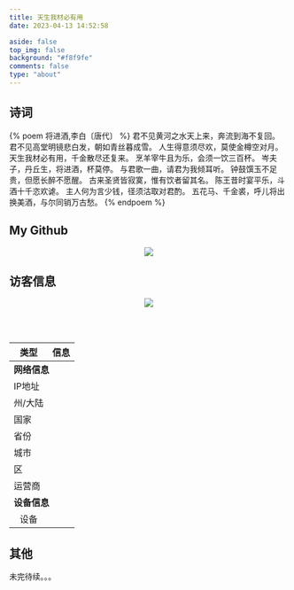 ```yaml
---
title: 天生我材必有用
date: 2023-04-13 14:52:58

aside: false
top_img: false
background: "#f8f9fe"
comments: false
type: "about"
---
```



## 诗词

{% poem 将进酒,李白〔唐代〕 %}
君不见黄河之水天上来，奔流到海不复回。
君不见高堂明镜悲白发，朝如青丝暮成雪。
人生得意须尽欢，莫使金樽空对月。
天生我材必有用，千金散尽还复来。
烹羊宰牛且为乐，会须一饮三百杯。
岑夫子，丹丘生，将进酒，杯莫停。
与君歌一曲，请君为我倾耳听。
钟鼓馔玉不足贵，但愿长醉不愿醒。
古来圣贤皆寂寞，惟有饮者留其名。
陈王昔时宴平乐，斗酒十千恣欢谑。
主人何为言少钱，径须沽取对君酌。
五花马、千金裘，呼儿将出换美酒，与尔同销万古愁。
{% endpoem %}

## My Github

<!-- [![geekswg](https://cdn.jsdelivr.net/gh/geekswg/geekswg/assets/github-contribution-grid-snake.svg "geekswg's Github")](https://github.com/geekswg) -->

<div style="width:100%;text-align:center;">
<a href="https://github.com/geekswg">
<img src="https://cdn.jsdelivr.net/gh/geekswg/geekswg/assets/github-contribution-grid-snake.svg">
</a></div>

## 访客信息

<div style="width:100%;text-align:center;">
    <img src="https://tool.lu/netcard/">
</div>

<script id="LA-DATA-WIDGET" crossorigin="anonymous" charset="UTF-8" src="https://v6-widget.51.la/v6/K2mM1vs6nmCWtp4K/quote.js?theme=#1690FF,#333333,#999999,#333333,transparent,#1690FF,18&col=true&f=18&badge=icon_0&icon=center"></script>

<br/><br/>

<!-- 在表格中添加 id 以便于通过 JavaScript 获取元素 -->
<table>
    <thead>
    <tr>
        <th>类型</th>
        <th>信息</th>
    </tr>
    </thead>
    <tbody>
    <tr>
        <td colspan="2" ><b>网络信息</b></td>
    </tr>
    <tr>
        <td>IP地址</td>
        <td><div id="userAgentIp"></div></td>
    </tr>
    <tr>
        <td>州/大陆</td>
        <td><div id="userAgentState"></div></td>
    </tr>
    <tr>
        <td>国家</td>
        <td><div id="userAgentCountry"></div></td>
    </tr>
    <tr>
        <td>省份</td>
        <td><div id="userAgentProv"></div></td>
    </tr>
    <tr>
        <td>城市</td>
        <td><div id="userAgentCity"></div></td>
    </tr>
    <tr>
        <td>区</td>
        <td><div id="userAgentDistrict"></div></td>
    </tr>
    <tr>
        <td>运营商</td>
        <td><div id="userAgentISP"></div></td>
    </tr>
    <tr>
        <td colspan="2" ><b>设备信息</b></td>
    </tr>
    <tr>
        <td style="text-align:center">设备</td>
        <td><div id="userAgentDevice"></div></td>
    </tr>
    </tbody>
</table>

<!-- 在模板文件中添加 JavaScript 代码 -->
<script>
    (async function() {
    async function getIpInfo() {
        var fetchUrl = "https://api.qjqq.cn/api/Local";
        try {
            var response = await fetch(fetchUrl);
            var json = await response.json();

            var ip = json.ip;
            var continent = json.data.continent;
            var country = json.data.country;
            var prov = json.data.prov;
            var city = json.data.city;
            var district = json.data.district;
            var isp = json.data.isp;

            document.getElementById("userAgentIp").innerHTML = ip;
            document.getElementById("userAgentState").innerHTML = continent;
            document.getElementById("userAgentCountry").innerHTML = country;
            document.getElementById("userAgentProv").innerHTML = prov;
            document.getElementById("userAgentCity").innerHTML = city;
            document.getElementById("userAgentDistrict").innerHTML = district;
            document.getElementById("userAgentISP").innerHTML = isp;

            var uaInfo = navigator.userAgent;
            document.getElementById("userAgentDevice").innerHTML = uaInfo;
        } catch (error) {
            console.error("An error occurred while fetching IP info:", error);
        }
    }

    await getIpInfo();
})();
</script>

## 其他

未完待续。。。
